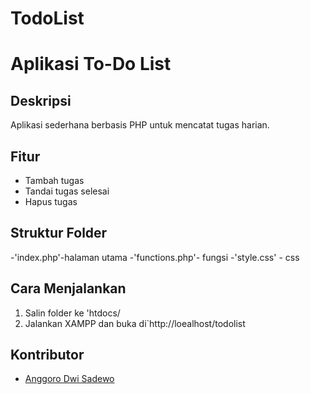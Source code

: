 # TodoList
# Aplikasi To-Do List
## Deskripsi
Aplikasi sederhana berbasis PHP untuk mencatat tugas harian.
## Fitur
- Tambah tugas
- Tandai tugas selesai
- Hapus tugas
## Struktur Folder
-'index.php'-halaman utama
-'functions.php'- fungsi
-'style.css' - css
## Cara Menjalankan
1. Salin folder ke 'htdocs/
2. Jalankan XAMPP dan buka di`http://loealhost/todolist
## Kontributor
- [Anggoro Dwi Sadewo](https://github.com/username)
